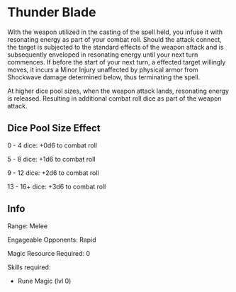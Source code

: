 # Thunder Blade

With the weapon utilized in the casting of the spell held, you infuse it with resonating energy as part of your combat roll. Should the attack connect, the target is subjected to the standard effects of the weapon attack and is subsequently enveloped in resonating energy until your next turn commences. If before the start of your next turn, a effected target willingly moves, it incurs a Minor Injury unaffected by physical armor from Shockwave damage determined below, thus terminating the spell.

At higher dice pool sizes, when the weapon attack lands, resonating energy is released. Resulting in additional combat roll dice as part of the weapon attack.

## Dice Pool Size Effect

0 -  4 dice: +0d6 to combat roll

5 -  8 dice: +1d6 to combat roll

9 - 12 dice: +2d6 to combat roll

13 - 16+ dice: +3d6 to combat roll

## Info

Range: Melee

Engageable Opponents: Rapid

Magic Resource Required: 0

Skills required:

- Rune Magic (lvl 0)
